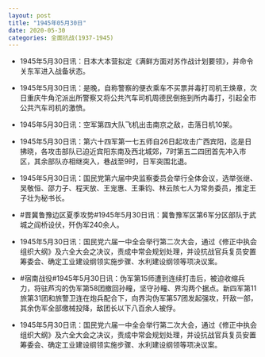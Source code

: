 ```yaml
---
layout: post
title: "1945年05月30日"
date: 2020-05-30
categories: 全面抗战(1937-1945)
---
```


<meta name="referrer" content="no-referrer" />

- 1945年5月30日讯：日本大本营拟定《满鲜方面对苏作战计划要领》，并命令关东军进入战备状态。 

- 1945年5月30日讯：是晚，自称警察的便衣乘车不买票并毒打司机王焕章，次日重庆牛角沱派出所警察又将公共汽车司机周德民倒拖到所内毒打，引起全市公共汽车司机的激愤。 

- 1945年5月30日讯：空军第四大队飞机出击南京之敌，击落日机10架。 

- 1945年5月30日讯：第六十四军第一七五师自26日起攻击广西宾阳，迄是日拂晓，各攻击部队已迫近宾阳东南及西北城郊，7时第五二四团首先冲入市区，其余部队亦相继突入，巷战至9时，日军突围北退。 

- 1945年5月30日讯：国民党第六届中央监察委员会举行全体会议，选举张继、吴敬恒、邵力子、程天放、王宠惠、王秉钧、林云陔七人为常务委员，推定王子壮为秘书长。 

- #晋冀鲁豫边区夏季攻势#1945年5月30日讯：冀鲁豫军区第6军分区部队于武城之阎桥设伏，歼伪军240余人。 

- 1945年5月30日讯：国民党六届一中全会举行第二次大会，通过《修正中执会组织大纲》及六全大会之决议，责成中常会规划处理，并设抗战官兵复员安置筹委会、确定工业建设纲领实施步骤、水利建设纲领等项决议案。 

- #宿南战役#1945年5月30日讯：伪军第15师遭到连续打击后，被迫收缩兵力，将驻芦沟的伪军第58团撤回孙疃，坚守孙疃、界沟两个据点。新四军第11旅第31团和旅警卫连在炮兵配合下，向界沟伪军第57团发起强攻，歼敌一部，其余伪军全部缴械投降，敌团长以下八百余人被俘。 

- 1945年5月30日讯：国民党六届一中全会举行第二次大会，通过《修正中执会组织大纲》及六全大会之决议，责成中常会规划处理，并设抗战官兵复员安置筹委会、确定工业建设纲领实施步骤、水利建设纲领等项决议案。 

